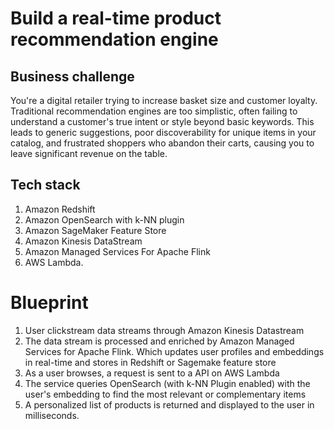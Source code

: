 # Build a real-time product recommendation engine

## Business challenge

You're a digital retailer trying to increase basket size and customer loyalty. Traditional recommendation engines are too simplistic, often failing to understand a customer's true intent or style beyond basic keywords. This leads to generic suggestions, poor discoverability for unique items in your catalog, and frustrated shoppers who abandon their carts, causing you to leave significant revenue on the table.

## Tech stack
1. Amazon Redshift
2. Amazon OpenSearch with k-NN plugin
3. Amazon SageMaker Feature Store
4. Amazon Kinesis DataStream
5. Amazon Managed Services For Apache Flink
4. AWS Lambda.

# Blueprint
1. User clickstream data streams through Amazon Kinesis Datastream
2. The data stream is processed and enriched by Amazon Managed Services for Apache Flink. Which updates user profiles and embeddings in real-time and stores in Redshift or Sagemake feature store
3. As a user browses, a request is sent to a API on AWS Lambda
4. The service queries OpenSearch (with k-NN Plugin enabled) with the user's embedding to find the most relevant or complementary items
5. A personalized list of products is returned and displayed to the user in milliseconds.